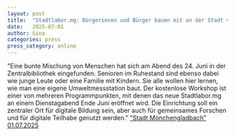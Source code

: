 ```yaml
---
layout: post
title:  "Stadtlabor.mg: Bürgerinnen und Bürger bauen mit an der Stadt von morgen"
date:   2025-07-01
author: Gina
categories: press
press_category: online
---
```

"Eine bunte Mischung von Menschen hat sich am Abend des 24. Juni in der Zentralbibliothek eingefunden. Senioren im Ruhestand sind ebenso dabei wie junge Leute oder eine Familie mit Kindern. Sie alle wollen hier lernen, wie man eine eigene Umweltmessstation baut. Der kostenlose Workshop ist einer von mehreren Programmpunkten, mit denen das neue Stadtlabor.mg an einem Dienstagabend Ende Juni eröffnet wird. Die Einrichtung soll ein zentraler Ort für digitale Bildung sein, aber auch für gemeinsames Forschen und für digitale Teilhabe genutzt werden."
<a href="https://www.moenchengladbach.de/de/aktuell-aktiv/newsroom/stadtlabormg-buergerinnen-und-buerger-bauen-mit-an-der-stadt-von-morgen" target="_blank">"Stadt Mönchengladbach" 01.07.2025</a>
